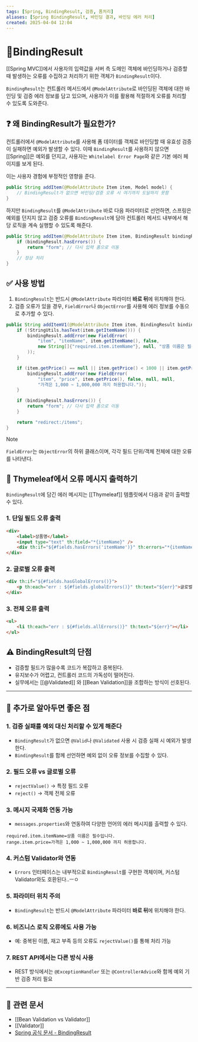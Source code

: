 ```yaml
---
tags: [Spring, BindingResult, 검증, 폼처리]
aliases: [Spring BindingResult, 바인딩 결과, 바인딩 에러 처리]
created: 2025-04-04 12:04
---
```


# 📘BindingResult

[[Spring MVC]]에서 사용자의 입력값을 서버 측 도메인 객체에 바인딩하거나 검증할 때 발생하는 오류를 수집하고 처리하기 위한 객체가 `BindingResult`이다.

`BindingResult`는 컨트롤러 메서드에서 `@ModelAttribute`로 바인딩된 객체에 대한 바인딩 및 검증 에러 정보를 담고 있으며, 사용자가 이를 활용해 적절하게 오류를 처리할 수 있도록 도와준다.

## ❓ 왜 BindingResult가 필요한가?

컨트롤러에서 `@ModelAttribute`를 사용해 폼 데이터를 객체로 바인딩할 때 유효성 검증이 실패하면 예외가 발생할 수 있다. 이때 `BindingResult`를 사용하지 않으면 [[Spring]]은 예외를 던지고, 사용자는 `Whitelabel Error Page`와 같은 기본 에러 페이지를 보게 된다.

이는 사용자 경험에 부정적인 영향을 준다.

```java
public String addItem(@ModelAttribute Item item, Model model) {
    // BindingResult가 없으면 바인딩/검증 오류 시 여기까지 도달하지 못함
}
```

하지만 `BindingResult`를 `@ModelAttribute` 바로 다음 파라미터로 선언하면, 스프링은 예외를 던지지 않고 검증 오류를 `BindingResult`에 담아 컨트롤러 메서드 내부에서 해당 로직을 계속 실행할 수 있도록 해준다.

```java
public String addItem(@ModelAttribute Item item, BindingResult bindingResult, Model model) {
    if (bindingResult.hasErrors()) {
        return "form"; // 다시 입력 폼으로 이동
    }
    // 정상 처리
}
```

## ✅ 사용 방법

1. `BindingResult`는 반드시 `@ModelAttribute` 파라미터 **바로 뒤**에 위치해야 한다.
2. 검증 오류가 있을 경우, `FieldError`나 `ObjectError`를 사용해 에러 정보를 수동으로 추가할 수 있다.

```java
public String addItemV1(@ModelAttribute Item item, BindingResult bindingResult, Model model) {
    if (!StringUtils.hasText(item.getItemName())) {
        bindingResult.addError(new FieldError(
            "item", "itemName", item.getItemName(), false,
            new String[]{"required.item.itemName"}, null, "상품 이름은 필수입니다."
        ));
    }

    if (item.getPrice() == null || item.getPrice() < 1000 || item.getPrice() > 1000000) {  
        bindingResult.addError(new FieldError(
            "item", "price", item.getPrice(), false, null, null, 
            "가격은 1,000 ~ 1,000,000 까지 허용합니다."));  
    }

    if (bindingResult.hasErrors()) {
        return "form"; // 다시 입력 폼으로 이동
    }

    return "redirect:/items";
}
```

> [!note]  
> `FieldError`는 `ObjectError`의 하위 클래스이며, 각각 필드 단위/객체 전체에 대한 오류를 나타낸다.

## 🧩 Thymeleaf에서 오류 메시지 출력하기

`BindingResult`에 담긴 에러 메시지는 [[Thymeleaf]] 템플릿에서 다음과 같이 출력할 수 있다.

### 1. 단일 필드 오류 출력

```html
<div>
    <label>상품명</label>
    <input type="text" th:field="*{itemName}" />
    <div th:if="${#fields.hasErrors('itemName')}" th:errors="*{itemName}">상품명 오류</div>
</div>
```

### 2. 글로벌 오류 출력

```html
<div th:if="${#fields.hasGlobalErrors()}">
    <p th:each="err : ${#fields.globalErrors()}" th:text="${err}">글로벌 오류</p>
</div>
```

### 3. 전체 오류 출력

```html
<ul>
    <li th:each="err : ${#fields.allErrors()}" th:text="${err}"></li>
</ul>
```

## ⚠️ BindingResult의 단점

- 검증할 필드가 많을수록 코드가 복잡하고 중복된다.
- 유지보수가 어렵고, 컨트롤러 코드의 가독성이 떨어진다.
- 실무에서는 [[@Validated]] 와 [[Bean Validation]]을 조합하는 방식이 선호된다.

---

## 📌 추가로 알아두면 좋은 점

### 1. 검증 실패를 예외 대신 처리할 수 있게 해준다
- `BindingResult`가 없으면 `@Valid`나 `@Validated` 사용 시 검증 실패 시 예외가 발생한다.
- `BindingResult`를 함께 선언하면 예외 없이 오류 정보를 수집할 수 있다.

### 2. 필드 오류 vs 글로벌 오류
- `rejectValue()` → 특정 필드 오류
- `reject()` → 객체 전체 오류

### 3. 메시지 국제화 연동 가능
- `messages.properties`와 연동하여 다양한 언어의 에러 메시지를 출력할 수 있다.

```properties
required.item.itemName=상품 이름은 필수입니다.
range.item.price=가격은 1,000 ~ 1,000,000 까지 허용합니다.
```

### 4. 커스텀 Validator와 연동
- `Errors` 인터페이스는 내부적으로 `BindingResult`를 구현한 객체이며, 커스텀 Validator와도 호환된다..ㅡㅇ

### 5. 파라미터 위치 주의
- `BindingResult`는 반드시 `@ModelAttribute` 파라미터 **바로 뒤**에 위치해야 한다.

### 6. 비즈니스 로직 오류에도 사용 가능
- 예: 중복된 이름, 재고 부족 등의 오류도 `rejectValue()`를 통해 처리 가능

### 7. REST API에서는 다른 방식 사용
- REST 방식에서는 `@ExceptionHandler` 또는 `@ControllerAdvice`와 함께 예외 기반 검증 처리 필요

---

## 🔗 관련 문서

- [[Bean Validation vs Validator]]
- [[Validator]]
- [Spring 공식 문서 - BindingResult](https://docs.spring.io/spring-framework/reference/web/webmvc/mvc-controller/ann-methods.html#webmvc-ann-methods-arguments-bindingresult)
